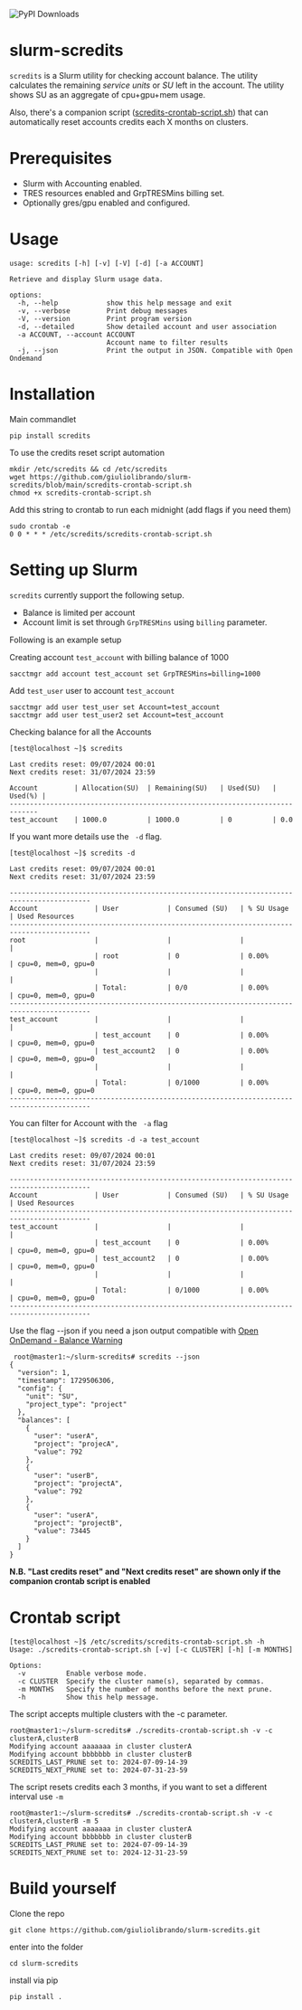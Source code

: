 ![PyPI Downloads](https://static.pepy.tech/badge/scredits)

# slurm-scredits
`scredits` is a Slurm utility for checking account balance. The utility calculates the remaining *service units* or *SU* left in the account.
The utility shows SU as an aggregate of cpu+gpu+mem usage.

Also, there's a companion script ([scredits-crontab-script.sh](https://github.com/giuliolibrando/slurm-scredits/blob/main/scredits-crontab-script.sh)) that can automatically reset accounts credits each X months on clusters.


# Prerequisites
*  Slurm with Accounting enabled.
*  TRES resources enabled and GrpTRESMins billing set.
*  Optionally  gres/gpu enabled and configured.


# Usage
```
usage: scredits [-h] [-v] [-V] [-d] [-a ACCOUNT]

Retrieve and display Slurm usage data.

options:
  -h, --help            show this help message and exit
  -v, --verbose         Print debug messages
  -V, --version         Print program version
  -d, --detailed        Show detailed account and user association
  -a ACCOUNT, --account ACCOUNT
                        Account name to filter results
  -j, --json            Print the output in JSON. Compatible with Open Ondemand
```


# Installation
Main commandlet
```
pip install scredits
```
To use the credits reset script automation
```
mkdir /etc/scredits && cd /etc/scredits
wget https://github.com/giuliolibrando/slurm-scredits/blob/main/scredits-crontab-script.sh
chmod +x scredits-crontab-script.sh
```
Add this string to crontab to run each midnight (add flags if you need them)
```
sudo crontab -e
0 0 * * * /etc/scredits/scredits-crontab-script.sh
```


# Setting up Slurm
`scredits` currently support the following setup.
* Balance is limited per account
* Account limit is set through  `GrpTRESMins` using `billing` parameter.

Following is an example setup

Creating account `test_account`  with billing balance of 1000
```
sacctmgr add account test_account set GrpTRESMins=billing=1000
```

Add `test_user` user to account `test_account`
```
sacctmgr add user test_user set Account=test_account
sacctmgr add user test_user2 set Account=test_account
```

Checking balance for all the Accounts
```
[test@localhost ~]$ scredits

Last credits reset: 09/07/2024 00:01
Next credits reset: 31/07/2024 23:59

Account         | Allocation(SU)  | Remaining(SU)   | Used(SU)   | Used(%) |
-----------------------------------------------------------------------------
test_account    | 1000.0          | 1000.0          | 0          | 0.0
```

If you want more details use the ` -d` flag.
```
[test@localhost ~]$ scredits -d

Last credits reset: 09/07/2024 00:01
Next credits reset: 31/07/2024 23:59

------------------------------------------------------------------------------------------
Account              | User            | Consumed (SU)   | % SU Usage      | Used Resources
------------------------------------------------------------------------------------------
root                 |                 |                 |                 |
                     | root            | 0               | 0.00%           | cpu=0, mem=0, gpu=0
                     |                 |                 |                 |
                     | Total:          | 0/0             | 0.00%           | cpu=0, mem=0, gpu=0
------------------------------------------------------------------------------------------
test_account         |                 |                 |                 |
                     | test_account    | 0               | 0.00%           | cpu=0, mem=0, gpu=0
                     | test_account2   | 0               | 0.00%           | cpu=0, mem=0, gpu=0
                     |                 |                 |                 |
                     | Total:          | 0/1000          | 0.00%           | cpu=0, mem=0, gpu=0
------------------------------------------------------------------------------------------
```
You can filter for Account with the ` -a` flag
```
[test@localhost ~]$ scredits -d -a test_account

Last credits reset: 09/07/2024 00:01
Next credits reset: 31/07/2024 23:59

------------------------------------------------------------------------------------------
Account              | User            | Consumed (SU)   | % SU Usage      | Used Resources
------------------------------------------------------------------------------------------
test_account         |                 |                 |                 |
                     | test_account    | 0               | 0.00%           | cpu=0, mem=0, gpu=0
                     | test_account2   | 0               | 0.00%           | cpu=0, mem=0, gpu=0
                     |                 |                 |                 |
                     | Total:          | 0/1000          | 0.00%           | cpu=0, mem=0, gpu=0
------------------------------------------------------------------------------------------
```

Use the flag --json if you need a json output compatible with [Open OnDemand - Balance Warning](https://osc.github.io/ood-documentation/latest/customizations.html) 
```
 root@master1:~/slurm-scredits# scredits --json
{
  "version": 1,
  "timestamp": 1729506306,
  "config": {
    "unit": "SU",
    "project_type": "project"
  },
  "balances": [
    {
      "user": "userA",
      "project": "projecA",
      "value": 792
    },
    {
      "user": "userB",
      "project": "projectA",
      "value": 792
    },
    {
      "user": "userA",
      "project": "projectB",
      "value": 73445
    }
  ]
}
```



**N.B.  "Last credits reset" and "Next credits reset" are shown only if the companion crontab script is enabled**

# Crontab script
```
[test@localhost ~]$ /etc/scredits/scredits-crontab-script.sh -h
Usage: ./scredits-crontab-script.sh [-v] [-c CLUSTER] [-h] [-m MONTHS]

Options:
  -v          Enable verbose mode.
  -c CLUSTER  Specify the cluster name(s), separated by commas.
  -m MONTHS   Specify the number of months before the next prune.
  -h          Show this help message.

```
The script accepts multiple clusters with the -c parameter.


```
root@master1:~/slurm-scredits# ./scredits-crontab-script.sh -v -c clusterA,clusterB
Modifying account aaaaaaa in cluster clusterA
Modifying account bbbbbbb in cluster clusterB
SCREDITS_LAST_PRUNE set to: 2024-07-09-14-39
SCREDITS_NEXT_PRUNE set to: 2024-07-31-23-59
```
The script resets credits each 3 months, if you want to set a different interval use `-m`
```
root@master1:~/slurm-scredits# ./scredits-crontab-script.sh -v -c clusterA,clusterB -m 5
Modifying account aaaaaaa in cluster clusterA
Modifying account bbbbbbb in cluster clusterB
SCREDITS_LAST_PRUNE set to: 2024-07-09-14-39
SCREDITS_NEXT_PRUNE set to: 2024-12-31-23-59
```

# Build yourself

Clone the repo
```
git clone https://github.com/giuliolibrando/slurm-scredits.git
```
enter into the folder
```
cd slurm-scredits
```
install via pip
```
pip install .
